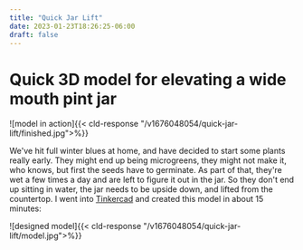 ```yaml
---
title: "Quick Jar Lift"
date: 2023-01-23T18:26:25-06:00
draft: false
---
```


# Quick 3D model for elevating a wide mouth pint jar

<!-- ![model in action](/quick-jar-lift/finished.jpg) -->
![model in action]{{< cld-response "/v1676048054/quick-jar-lift/finished.jpg">%}}

We've hit full winter blues at home, and have decided to start some plants really early.  They might end up being microgreens, they might not make it, who knows, but first the seeds have to germinate.  As part of that, they're wet a few times a day and are left to figure it out in the jar.  So they don't end up sitting in water, the jar needs to be upside down, and lifted from the countertop.  I went into [Tinkercad](https://www.tinkercad.com) and created this model in about 15 minutes:

<!-- ![designed model](/quick-jar-lift/model.png) -->
![designed model]{{< cld-response "/v1676048054/quick-jar-lift/model.jpg">%}}